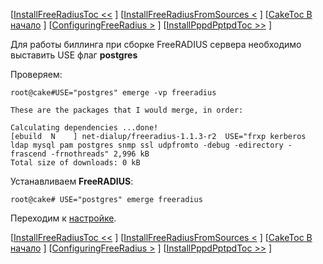 [[InstallFreeRadiusToc <<](.md) ] [[InstallFreeRadiusFromSources <](.md) ] [[CakeToc В начало](.md) ] [[ConfiguringFreeRadius >](.md) ] [[InstallPppdPptpdToc >>](.md) ]

Для работы биллинга при сборке FreeRADIUS сервера необходимо выставить USE флаг **postgres**

Проверяем:
```
root@cake#USE="postgres" emerge -vp freeradius

These are the packages that I would merge, in order:

Calculating dependencies ...done!
[ebuild  N    ] net-dialup/freeradius-1.1.3-r2  USE="frxp kerberos ldap mysql pam postgres snmp ssl udpfromto -debug -edirectory -frascend -frnothreads" 2,996 kB
Total size of downloads: 0 kB
```

Устанавливаем **FreeRADIUS**:
```
root@cake# USE="postgres" emerge freeradius
```

Переходим к [настройке](ConfiguringFreeRadius.md).

[[InstallFreeRadiusToc <<](.md) ] [[InstallFreeRadiusFromSources <](.md) ] [[CakeToc В начало](.md) ] [[ConfiguringFreeRadius >](.md) ] [[InstallPppdPptpdToc >>](.md) ]